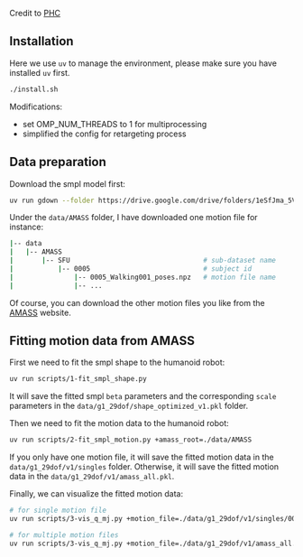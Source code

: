 Credit to [PHC](https://github.com/ZhengyiLuo/PHC)

## Installation
Here we use `uv` to manage the environment, please make sure you have installed `uv` first.

```bash
./install.sh
```

Modifications:
- set OMP_NUM_THREADS to 1 for multiprocessing
- simplified the config for retargeting process

## Data preparation

Download the smpl model first:
```bash
uv run gdown --folder https://drive.google.com/drive/folders/1eSfJma_5VuNqaw_IRE8xVn6UgAmvjoeT\?usp\=drive_link -O ./data/smpl
```

Under the `data/AMASS` folder, I have downloaded one motion file for instance:
```bash
|-- data
|   |-- AMASS
|       |-- SFU                                 # sub-dataset name
|           |-- 0005                            # subject id
|               |-- 0005_Walking001_poses.npz   # motion file name
|               |-- ...
```
Of course, you can download the other motion files you like from the [AMASS](https://amass.is.tue.mpg.de/) website.

## Fitting motion data from AMASS

First we need to fit the smpl shape to the humanoid robot:
```bash
uv run scripts/1-fit_smpl_shape.py
```
It will save the fitted smpl `beta` parameters and the corresponding `scale` parameters in the `data/g1_29dof/shape_optimized_v1.pkl` folder.

Then we need to fit the motion data to the humanoid robot:
```bash
uv run scripts/2-fit_smpl_motion.py +amass_root=./data/AMASS
```
If you only have one motion file, it will save the fitted motion data in the `data/g1_29dof/v1/singles` folder.
Otherwise, it will save the fitted motion data in the `data/g1_29dof/v1/amass_all.pkl`.

Finally, we can visualize the fitted motion data:
```bash
# for single motion file
uv run scripts/3-vis_q_mj.py +motion_file=./data/g1_29dof/v1/singles/0005_Walking001_poses.pkl

# for multiple motion files
uv run scripts/3-vis_q_mj.py +motion_file=./data/g1_29dof/v1/amass_all.pkl
```